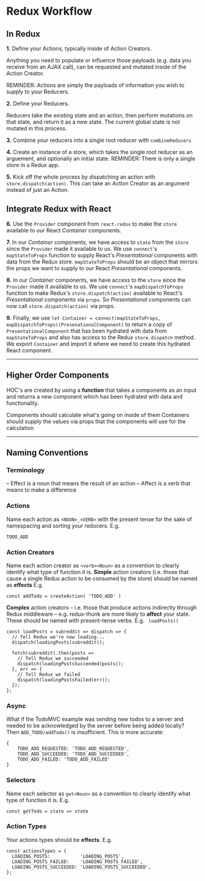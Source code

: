 # Redux Workflow

## In Redux

**1.** Define your Actions, typically inside of Action Creators. 

Anything you need to populate or influence those payloads (e.g. data you receive from an AJAX call), can be requested and mutated inside of the Action Creator.

REMINDER: Actions are simply the payloads of information you wish to supply to your Reducers. 

**2.** Define your Reducers. 

Reducers take the existing state and an action, then perform mutations on that state, and return it as a new state. The current global state is not mutated in this process. 

**3.** Combine your reducers into a single root reducer with `combineReducers`

**4.** Create an instance of a store, which takes the single root reducer as an arguement, and optionally an initial state. REMINDER: There is only a single store in a Redux app.

**5.** Kick off the whole process by dispatching an action with `store.dispatch(action)`. This can take an Action Creator as an argument instead of just an Action.

## Integrate Redux with React

**6.** Use the `Provider` component from `react-redux` to make the `store` available to our React *Container* components.

**7.** In our *Container* components, we have access to `state` from the `store` since the `Provider` made it available to us. We use `connect`'s `mapStateToProps` function to supply React's *Presentational* components with data from the Redux store. `mapStateToProps` should be an object that mirrors the props we want to supply to our React *Presentational* components.

**8.** In our *Container* components, we have access to the `store` since  the `Provider` made it available to us. We use `connect`'s `mapDispatchToProps` function to make Redux's `store.dispatch(action)` available to React's *Presentational* components via `props`. So *Presentational* components can now call `store.dispatch(action)` via props.

**9.** Finally, we use `let Container = connect(mapStateToProps, mapDispatchToProps)(PresenationalComponent)` to return a copy of `PresentationalComponent` that has been hydrated with data from `mapStateToProps` and also has access to the Redux `store.dispatch` method. We export `Container` and import it where we need to create this hydrated React component.


------------

## Higher Order Components

HOC's are created by using a **function** that takes a components as an input and returns a new component which has been hydrated with data and functionality.

Components should calculate what's going on inside of them
Containers should supply the values via props that the components will use for the calculation

------------

## Naming Conventions

### Terminology

– Effect is a noun that means the result of an action
– Affect is a verb that means to make a difference

### Actions

Name each action as `<NOUN>_<VERB>` with the present tense for the sake of namespacing and sorting your reducers. E.g.

    TODO_ADD

### Action Creators

Name each action creator as `<verb><Noun>` as a convention to clearly identify what type of function it is. **Simple** action creators (i.e. those that cause a single Redux action to be consumed by the store) should be named as **effects** E.g.

`const addTodo = createAction( 'TODO_ADD' )`

**Complex** action creators – i.e. those that produce actions indirectly through Redux middleware – e.g. redux-thunk are more likely to **affect** your state. These should be named with present-tense verbs. E.g. ` loadPosts()`


    const loadPosts = subreddit => dispatch => {
      // Tell Redux we're now loading...
      dispatch(loadingPosts(subreddit));
     
      fetch(subreddit).then(posts =>
        // Tell Redux we succeeded
        dispatch(loadingPostsSucceeded(posts));
      }, err => {
        // Tell Redux we failed
        dispatch(loadingPostsFailed(err));
      });
    };

### Async 

What if the TodoMVC example was sending new todos to a server and needed to be acknowledged by the server before being added locally? Then `ADD_TODO/addTodo()` is insufficient. This is more accurate:

    { 
        TODO_ADD_REQUESTED: 'TODO_ADD_REQUESTED',
        TODO_ADD_SUCCEEDED: 'TODO_ADD_SUCCEEDED',
        TODO_ADD_FAILED: 'TODO_ADD_FAILED'
    }

### Selectors

Name each selector as `get<Noun>` as a convention to clearly identify what type of function it is. E.g.

    const getTodo = state => state


### Action Types

Your actions types should be **effects**. E.g. 

    const actionsTypes = {
      LOADING_POSTS:           'LOADING_POSTS',
      LOADING_POSTS_FAILED:    'LOADING_POSTS_FAILED',
      LOADING_POSTS_SUCCEEDED: 'LOADING_POSTS_SUCCEEDED',
    };

